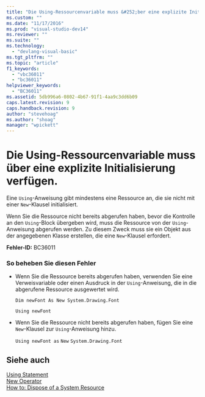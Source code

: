 ```yaml
---
title: "Die Using-Ressourcenvariable muss &#252;ber eine explizite Initialisierung verf&#252;gen. | Microsoft Docs"
ms.custom: ""
ms.date: "11/17/2016"
ms.prod: "visual-studio-dev14"
ms.reviewer: ""
ms.suite: ""
ms.technology: 
  - "devlang-visual-basic"
ms.tgt_pltfrm: ""
ms.topic: "article"
f1_keywords: 
  - "vbc36011"
  - "bc36011"
helpviewer_keywords: 
  - "BC36011"
ms.assetid: 5db996a6-0802-4b67-91f1-4aa9c3dd6b09
caps.latest.revision: 9
caps.handback.revision: 9
author: "stevehoag"
ms.author: "shoag"
manager: "wpickett"
---
```

# Die Using-Ressourcenvariable muss &#252;ber eine explizite Initialisierung verf&#252;gen.
Eine `Using`\-Anweisung gibt mindestens eine Ressource an, die sie nicht mit einer `New`\-Klausel initialisiert.  
  
 Wenn Sie die Ressource nicht bereits abgerufen haben, bevor die Kontrolle an den `Using`\-Block übergeben wird, muss die Ressource von der `Using`\-Anweisung abgerufen werden. Zu diesem Zweck muss sie ein Objekt aus der angegebenen Klasse erstellen, die eine `New`\-Klausel erfordert.  
  
 **Fehler\-ID:** BC36011  
  
### So beheben Sie diesen Fehler  
  
-   Wenn Sie die Ressource bereits abgerufen haben, verwenden Sie eine Verweisvariable oder einen Ausdruck in der `Using`\-Anweisung, die in die abgerufene Ressource ausgewertet wird.  
  
     `Dim newFont As New System.Drawing.Font`  
  
     `Using newFont`  
  
-   Wenn Sie die Ressource nicht bereits abgerufen haben, fügen Sie eine `New`\-Klausel zur `Using`\-Anweisung hinzu.  
  
     `Using newFont as`   `New`   `System.Drawing.Font`  
  
## Siehe auch  
 [Using Statement](../../visual-basic/language-reference/statements/using-statement.md)   
 [New Operator](../../visual-basic/language-reference/operators/new-operator.md)   
 [How to: Dispose of a System Resource](../../visual-basic/programming-guide/language-features/control-flow/how-to-dispose-of-a-system-resource.md)